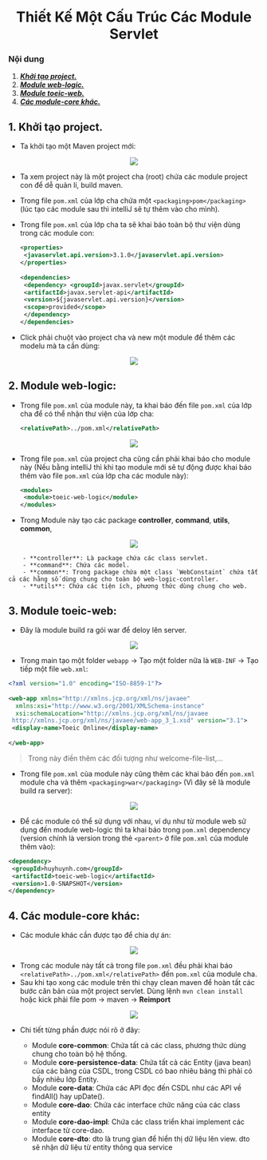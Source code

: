 <h1 align="center">Thiết Kế Một Cấu Trúc Các Module Servlet</h1>

### Nội dung
1. [***Khởi tạo project.***](#muc1) 
2. [***Module web-logic.***](#muc2) 
3. [***Module toeic-web.***](#muc3)
4. [***Các module-core khác.***](#muc4)

<a name="muc1"></a>
## 1. Khởi tạo project.
- Ta khởi tạo một Maven project mới:
 <div align="center"><img  src="https://i.imgur.com/wo33c2H.png"/></div>
 
 - Ta xem project này là một project cha (root) chứa các module project con để dễ quản lí, build maven.
 - Trong file `pom.xml` của lớp cha chứa một `<packaging>pom</packaging>` (lúc tạo các module sau thì intelliJ sẽ tự thêm vào cho mình).
 - Trong file `pom.xml` của lớp cha ta sẽ khai báo toàn bộ thư viện dùng trong các module con:

	```xml
	<properties>  
	 <javaservlet.api.version>3.1.0</javaservlet.api.version>  
	</properties>  
	  
	<dependencies>  
	 <dependency> <groupId>javax.servlet</groupId>  
	 <artifactId>javax.servlet-api</artifactId>  
	 <version>${javaservlet.api.version}</version>  
	 <scope>provided</scope>  
	 </dependency>
	</dependencies>
	```

 - Click phải chuột vào project cha và new một  module để thêm các modelu mà ta cần dùng:
  <div align="center"><img  src="https://i.imgur.com/sUTk1ch.png"/></div>

<a name="muc2"></a>
## 2. Module web-logic:
- Trong file `pom.xml` của module này, ta khai báo đến file `pom.xml` của lớp cha để có thể nhận thư viện của lớp cha:
	```xml 
	<relativePath>../pom.xml</relativePath>
	```

 <div align="center"><img  src="https://i.imgur.com/xKjULBQ.png"/></div>
 
- Trong file `pom.xml` của project cha cũng cần phải khai báo cho module này (Nếu bằng intelliJ thì khi tạo module mới sẽ tự động được khai báo thêm vào file `pom.xml` của lớp cha các module này):
	```xml
	<modules>  
	 <module>toeic-web-logic</module>  
	</modules>
	```
- Trong Module này tạo các package **controller**, **command**, **utils**, **common**, 
<div align="center"><img  src="https://i.imgur.com/qICgylx.png"/></div>

		- **controller**: Là package chứa các class servlet.
		- **command**: Chứa các model.
		- **common**: Trong package chứa một class `WebConstaint` chứa tất cả các hằng số dùng chung cho toàn bộ web-logic-controller.
		- **utils**: Chứa các tiện ích, phương thức dùng chung cho web.

<a name="muc3"></a>
## 3. Module toeic-web:
- Đây là module build ra gói war để deloy lên server.
<div align="center"><img  src="https://i.imgur.com/P0AzeLd.png"/></div>

- Trong main tạo một folder `webapp` -> Tạo một folder nữa là `WEB-INF` -> Tạo tiếp một file `web.xml`:
```xml
<?xml version="1.0" encoding="ISO-8859-1"?>  
  
<web-app xmlns="http://xmlns.jcp.org/xml/ns/javaee"  
  xmlns:xsi="http://www.w3.org/2001/XMLSchema-instance"  
  xsi:schemaLocation="http://xmlns.jcp.org/xml/ns/javaee  
 http://xmlns.jcp.org/xml/ns/javaee/web-app_3_1.xsd" version="3.1">  
 <display-name>Toeic Online</display-name>  
  
</web-app>
```
> Trong này điền thêm các đối tượng như welcome-file-list,...

- Trong file `pom.xml` của module này cũng thêm các khai báo  đến `pom.xml` module cha và thêm `<packaging>war</packaging>` (Vì đây sẽ là module build ra server):
<div align="center"><img  src="https://i.imgur.com/4FiZXK9.png"/></div>

- Để các module có thể sử dụng với nhau, ví dụ như từ module web sử dụng đến module web-logic thì ta khai báo trong `pom.xml` dependency (version chính là version trong thẻ `<parent>` ở file `pom.xml` của module thêm vào):
```xml
<dependency>  
 <groupId>huyhuynh.com</groupId>  
 <artifactId>toeic-web-logic</artifactId>  
 <version>1.0-SNAPSHOT</version>  
</dependency>
```

<a name="muc4"></a>
## 4. Các module-core khác:
- Các module khác cần được tạo để chia dự án:
<div align="center"><img  src="https://i.imgur.com/o5JYk9A.png"/></div>

- Trong các module này tất cả trong file `pom.xml` đều phải khai báo `<relativePath>../pom.xml</relativePath>` đến `pom.xml` của module cha.
- Sau khi tạo xong các module trên thì chạy clean maven để hoàn tất các bước căn bản của một project servlet. Dùng lệnh `mvn clean install` hoặc kick phải file pom -> maven -> **Reimport**
<div align="center"><img  src="https://i.imgur.com/lhpELmq.png"/></div>

- Chi tiết từng phần được nói rõ ở đây: 

	+ Module **core-common**: Chứa tất cả các class, phương thức dùng chung cho toàn bộ hệ thống.
	+ Module **core-persistence-data**: Chứa tất cả các Entity (java bean) của các bảng của CSDL, trong CSDL có bao nhiêu bảng thì phải có bấy nhiêu lớp Entity.
	+ Module **core-data**: Chứa các API đọc đến CSDL như các API về findAll() hay upDate().
	+ Module **core-dao**: Chứa các interface chức năng của các class entity
	+ Module **core-dao-impl**:  Chứa các class triển khai implement các interface từ core-dao.
	+ Module **core-dto**: dto là trung gian để hiển thị dữ liệu lên view. dto sẽ nhận dữ liệu từ entity thông qua service
